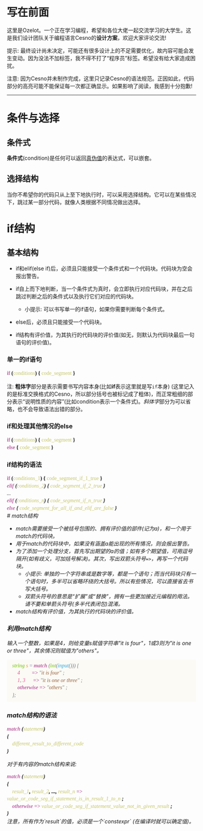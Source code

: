 写在前面
================

这里是Ozelot。一个正在学习编程，希望和各位大佬一起交流学习的大学生。这是我们设计团队关于编程语言Cesno的**设计方案**，欢迎大家评论交流!

提示: 最终设计尚未决定，可能还有很多设计上的不足需要优化，故内容可能会发生变动。因为没法不加标签，我不得不打了“程序员”标签。希望没有给大家造成困扰。

注意: 因为Cesno并未制作完成，这里只记录Cesno的语法规范。正因如此，代码部分的高亮可能不能保证每一次都正确显示。如果影响了阅读，我感到十分抱歉!

----


条件与选择
================

## 条件式

**条件式**(condition)是任何可以返回<u>真伪值</u>的表达式，可以嵌套。

## 选择结构

当你不希望你的代码只从上至下地执行时，可以采用选择结构。它可以在某些情况下，跳过某一部分代码，就像人类根据不同情况做出选择。

# if结构

## 基本结构

* if和elif(else if)后，必须且只能接受一个条件式和一个代码块。代码块为空会报出警告。
* if自上而下地判断，当一个条件式为真时，会立即执行对应代码块，并在之后跳过判断之后的条件式以及执行它们对应的代码块。
  * 小提示: 可以书写单一的if语句，如果你需要判断每个条件式。

* else后，必须且只能接受一个代码块。
* if结构有评价值，为其执行的代码块的评价值(如无，则默认为代码块最后一句语句的评价值)。

### 单一的if语句

<div style="font-family: 'Ubuntu Mono'; line-height: 1.4em;">
<span style="color: #bc64a4; font-weight: bold">if</span> <b>(</b><span style="color: #c5c56a;">conditions</span><b>)</b>
<b>{</b> <span style="color: #c5c56a;">code_segment</span> <b>}</b>
</div>


注: <b>粗体字</b>部分是表示需要书写内容本身(比如<b>if</b>表示这里就是写`if`本身) (这里记入的是标准交换格式的Cesno，所以部分括号也被标记成了粗体)，而正常粗细的部分表示“说明性质的内容”(比如condition表示一个条件式)。<i>斜体字</i>部分为可以省略，也不会导致语法出错的部分。

### if和处理其他情况的else

<div style="font-family: 'Ubuntu Mono'; line-height: 1.4em;">
<span style="color: #bc64a4; font-weight: bold">if</span> <b>(</b><span style="color: #c5c56a;">conditions</span><b>)</b>
<b>{</b> <span style="color: #c5c56a;">code_segment</span> <b>}</b><br>
<span style="color: #bc64a4; font-weight: bold">else</span> <b>{</b> <span style="color: #c5c56a;">code_segment</span> <b>}</b>
</div>

### if结构的语法

<div style="font-family: 'Consolas'; line-height: 1.4em;">
<span style="color: #bc64a4; font-weight: bold">if</span> <b>(</b><span style="color: #c5c56a;">conditions_1</span><b>)</b>
<b>{</b> <span style="color: #c5c56a;">code_segment_if_1_true</span> <b>}</b><br>
<i><span style="color: #bc64a4; font-weight: bold">elif</span> <b>(</b><span style="color: #c5c56a;">conditions_2</span><b>)</b>
<b>{</b> <span style="color: #c5c56a;">code_segment_if_2_true</span> <b>}</b><br>...<br>
<i><span style="color: #bc64a4; font-weight: bold">elif</span> <b>(</b><span style="color: #c5c56a;">conditions_n</span><b>)</b>
<b>{</b> <span style="color: #c5c56a;">code_segment_if_n_true</span> <b>}</b><br>
<span style="color: #bc64a4; font-weight: bold">else</span> <b>{</b> <span style="color: #c5c56a;">code_segment_for_all_if_and_elif_are_false</span> <b>}</b></i>
</div>
# match结构

* match需要接受一个被括号包围的、拥有评价值的部件(记为a)，和一个用于match的代码块。
* 用于match的代码块中，如果没有涵盖a能出现的所有情况，则会报出警告。
* 为了添加一个处理分支，首先写出期望的a的值；如有多个期望值，可用逗号隔开(如有歧义，可加括号解决)。其次，写出双箭头符号`=>`，再写一个代码块。
  * 小提示: 单独的一个字符串或是数字等，都是一个语句；而当代码块只有一个语句时，多半可以省略环绕的大括号。所以有些情况，可以直接省去书写大括号。
  * 双箭头符号的意思是“扩展”或“替换”，拥有一些更加接近元编程的用法。请不要和单箭头符号(多半代表闭包)混淆。
* match结构有评价值，为其执行的代码块的评价值。

### 利用match结构

输入一个整数，如果是4，则给变量s赋值字符串"it is four"，1或3则为"it is one or three"，其余情况则赋值为"others"。

<div style="font-family: 'Consolas'; line-height: 1.4em; color: #777; background-color: #FBFAF5; padding: 0.5em 1em">
    <span style="color: #9ed44c"><b>string</b></span> <span style="color: #f39800">s</span>
    <span style="color: #A59ACA; font-weight: bolder;">=</span>
    <span style="color: #bc64a4; font-weight: bold">match</span>
    (<span style="color: #9ed44c; font-weight: bold">int</span>(<span style="color: #2ca9e1">input</span>())) { <br>
    &nbsp;&nbsp;&nbsp;&nbsp;<span style="color: #E95295">4</span>
    &nbsp;&nbsp;&nbsp;&nbsp;&nbsp;&nbsp;&nbsp;&nbsp;<b style="color: #bc64a4; font-weight: bold">=></b>
    "<span style="color: #98623C">it is four</span>" ;<br>
    &nbsp;&nbsp;&nbsp;&nbsp;<span style="color: #E95295">1</span>, <span style="color: #E95295">3</span>
    &nbsp;&nbsp;&nbsp;&nbsp;&nbsp;<b style="color: #bc64a4;">=></b>
    "<span style="color: #98623C">it is one or three</span>" ;<br>
    &nbsp;&nbsp;&nbsp;&nbsp;<span style="color: #bc64a4; font-weight: bold;">otherwise => </span>
    "<span style="color: #98623C">others</span>" ;<br>
    };
</div>


### match结构的语法

<div style="font-family: 'Consolas'; line-height: 1.4em;">
    <span style="color: #bc64a4; font-weight: bold">match</span> <b>(</b><span style="color: #c5c56a;">statement</span><b>)</b><br>
    <b>{</b><br>
    <i>
        &nbsp;&nbsp;&nbsp;&nbsp;<span style="color: #c5c56a;">different_result_to_different_code</span> <br>
    </i>
    <b>}</b>
</div>

对于有内容的match结构来说:

<div style="font-family: 'Consolas'; line-height: 1.4em;">
    <span style="color: #bc64a4; font-weight: bold">match</span> <b>(</b><span style="color: #c5c56a;">statement</span><b>)</b><br>
    <b>{</b><br>
    &nbsp;&nbsp;&nbsp;&nbsp;<span style="color: #c5c56a;">result_1<i><span style="color: #000"><b>, </b></span> result_2<span style="color: #000"><b>, ..., </b></span>result_n</span></i>
    <b style="color: #bc64a4; font-weight: bold">=></b> </b><span style="color: #c5c56a;">value_or_code_seg_if_statement_is_in_result_1_to_n</span> <b>;</b> <br>
    <i>
        &nbsp;&nbsp;&nbsp;&nbsp;<span style="color: #bc64a4; font-weight: bold;">otherwise => </span>
        <span style="color: #c5c56a;">value_or_code_seg_if_statement_value_not_in_given_result</span>
    </i><b>;</b> <br>
    <b>}</b>
</div>
注意，所有作为`result`的值，必须是一个`constexpr` (在编译时就可以确定值)。

